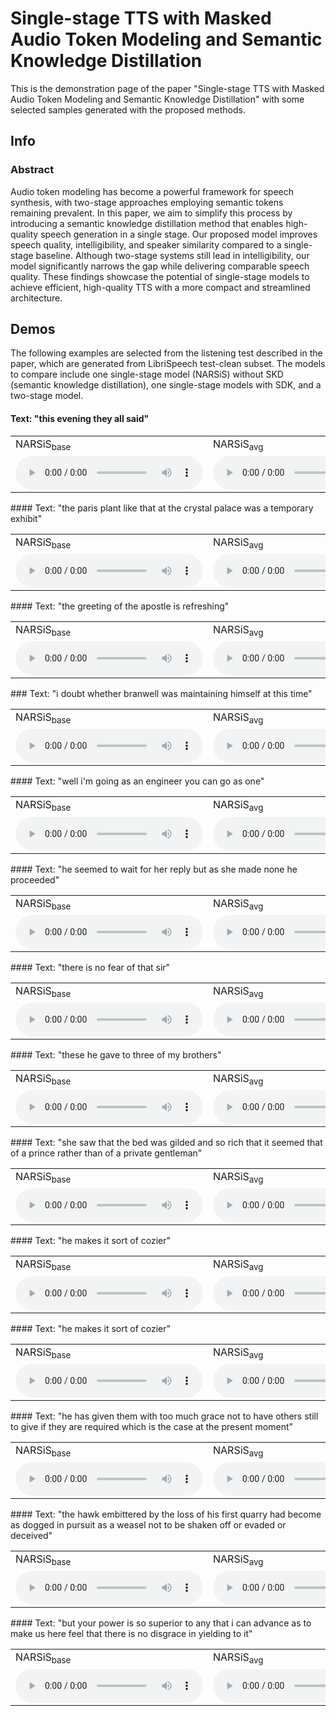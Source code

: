 # Single-stage TTS with Masked Audio Token Modeling and Semantic Knowledge Distillation

This is the demonstration page of the paper "Single-stage TTS with Masked Audio Token Modeling and Semantic Knowledge Distillation" with some selected samples generated with the proposed methods.

## Info

### Abstract

Audio token modeling has become a powerful framework for speech synthesis, with two-stage approaches employing semantic tokens remaining prevalent. In this paper, we aim to simplify this process by introducing a semantic knowledge distillation method that enables high- quality speech generation in a single stage. Our proposed model improves speech quality, intelligibility, and speaker similarity compared to a single- stage baseline. Although two-stage systems still lead in intelligibility, our model significantly narrows the gap while delivering comparable speech quality. These findings showcase the potential of single-stage models to achieve efficient, high-quality TTS with a more compact and streamlined architecture.

## Demos

The following examples are selected from the listening test described in the paper, which are generated from LibriSpeech test-clean subset. The models to compare include one single-stage model (NARSiS) without SKD (semantic knowledge distillation), one single-stage models with SDK, and a two-stage model.

#### Text: "this evening they all said"
<html>
<table>
  <tr>
    <td>
      NARSiS<sub>base</sub>
    </td>
    <td>
      NARSiS<sub>avg</sub>
    </td>
    <td>
      NAT 2-stage
    </td>
    <td>
      Ground truth
    </td>
  </tr>
  <tr> 
    <td>
        <audio controls>
        <source src="audios/672-122797-0028.vanilla.wav">
        </audio>
    </td>
    <td>
        <audio controls>
        <source src="audios/672-122797-0028.avg.wav">
        </audio>
    </td>
    <td>
        <audio controls>
        <source src="audios/672-122797-0028.2stages.wav">
        </audio>
    </td>
    <td>
        <audio controls>
        <source src="audios/672-122797-0028.gt.wav">
        </audio>
    </td>
  </tr>
</table>
</html>
#### Text: "the paris plant like that at the crystal palace was a temporary exhibit"
<html>
<table>
  <tr>
    <td>
      NARSiS<sub>base</sub>
    </td>
    <td>
      NARSiS<sub>avg</sub>
    </td>
    <td>
      NAT 2-stage
    </td>
    <td>
      Ground truth
    </td>
  </tr>
  <tr> 
    <td>
        <audio controls>
        <source src="audios/2300-131720-0000.vanilla.wav">
        </audio>
    </td>
    <td>
        <audio controls>
        <source src="audios/2300-131720-0000.avg.wav">
        </audio>
    </td>
    <td>
        <audio controls>
        <source src="audios/2300-131720-0000.2stages.wav">
        </audio>
    </td>
    <td>
        <audio controls>
        <source src="audios/2300-131720-0000.gt.wav">
        </audio>
    </td>
  </tr>
</table>
</html>
#### Text: "the greeting of the apostle is refreshing"
<html>
<table>
  <tr>
    <td>
      NARSiS<sub>base</sub>
    </td>
    <td>
      NARSiS<sub>avg</sub>
    </td>
    <td>
      NAT 2-stage
    </td>
    <td>
      Ground truth
    </td>
  </tr>
  <tr> 
    <td>
        <audio controls>
        <source src="audios/2830-3980-0040.vanilla.wav">
        </audio>
    </td>
    <td>
        <audio controls>
        <source src="audios/2830-3980-0040.avg.wav">
        </audio>
    </td>
    <td>
        <audio controls>
        <source src="audios/2830-3980-0040.2stages.wav">
        </audio>
    </td>
    <td>
        <audio controls>
        <source src="audios/2830-3980-0040.gt.wav">
        </audio>
    </td>
  </tr>
</table>
</html>
### Text: "i doubt whether branwell was maintaining himself at this time"
<html>
<table>
  <tr>
    <td>
      NARSiS<sub>base</sub>
    </td>
    <td>
      NARSiS<sub>avg</sub>
    </td>
    <td>
      NAT 2-stage
    </td>
    <td>
      Ground truth
    </td>
  </tr>
  <tr> 
    <td>
        <audio controls>
        <source src="audios/3575-170457-0056.vanilla.wav">
        </audio>
    </td>
    <td>
        <audio controls>
        <source src="audios/3575-170457-0056.avg.wav">
        </audio>
    </td>
    <td>
        <audio controls>
        <source src="audios/3575-170457-0056.2stages.wav">
        </audio>
    </td>
    <td>
        <audio controls>
        <source src="audios/3575-170457-0056.gt.wav">
        </audio>
    </td>
  </tr>
</table>
</html>
#### Text: "well i'm going as an engineer you can go as one"
<html>
<table>
  <tr>
    <td>
      NARSiS<sub>base</sub>
    </td>
    <td>
      NARSiS<sub>avg</sub>
    </td>
    <td>
      NAT 2-stage
    </td>
    <td>
      Ground truth
    </td>
  </tr>
  <tr> 
    <td>
        <audio controls>
        <source src="audios/4970-29093-0014.vanilla.wav">
        </audio>
    </td>
    <td>
        <audio controls>
        <source src="audios/4970-29093-0014.avg.wav">
        </audio>
    </td>
    <td>
        <audio controls>
        <source src="audios/4970-29093-0014.2stages.wav">
        </audio>
    </td>
    <td>
        <audio controls>
        <source src="audios/4970-29093-0014.gt.wav">
        </audio>
    </td>
  </tr>
</table>
</html>
#### Text: "he seemed to wait for her reply but as she made none he proceeded"
<html>
<table>
  <tr>
    <td>
      NARSiS<sub>base</sub>
    </td>
    <td>
      NARSiS<sub>avg</sub>
    </td>
    <td>
      NAT 2-stage
    </td>
    <td>
      Ground truth
    </td>
  </tr>
  <tr> 
    <td>
        <audio controls>
        <source src="audios/4992-23283-0008.vanilla.wav">
        </audio>
    </td>
    <td>
        <audio controls>
        <source src="audios/4992-23283-0008.avg.wav">
        </audio>
    </td>
    <td>
        <audio controls>
        <source src="audios/4992-23283-0008.2stages.wav">
        </audio>
    </td>
    <td>
        <audio controls>
        <source src="audios/4992-23283-0008.gt.wav">
        </audio>
    </td>
  </tr>
</table>
</html>
#### Text: "there is no fear of that sir"
<html>
<table>
  <tr>
    <td>
      NARSiS<sub>base</sub>
    </td>
    <td>
      NARSiS<sub>avg</sub>
    </td>
    <td>
      NAT 2-stage
    </td>
    <td>
      Ground truth
    </td>
  </tr>
  <tr> 
    <td>
        <audio controls>
        <source src="audios/5105-28241-0007.vanilla.wav">
        </audio>
    </td>
    <td>
        <audio controls>
        <source src="audios/5105-28241-0007.avg.wav">
        </audio>
    </td>
    <td>
        <audio controls>
        <source src="audios/5105-28241-0007.2stages.wav">
        </audio>
    </td>
    <td>
        <audio controls>
        <source src="audios/5105-28241-0007.gt.wav">
        </audio>
    </td>
  </tr>
</table>
</html>
#### Text: "these he gave to three of my brothers"
<html>
<table>
  <tr>
    <td>
      NARSiS<sub>base</sub>
    </td>
    <td>
      NARSiS<sub>avg</sub>
    </td>
    <td>
      NAT 2-stage
    </td>
    <td>
      Ground truth
    </td>
  </tr>
  <tr> 
    <td>
        <audio controls>
        <source src="audios/5142-33396-0004.vanilla.wav">
        </audio>
    </td>
    <td>
        <audio controls>
        <source src="audios/5142-33396-0004.avg.wav">
        </audio>
    </td>
    <td>
        <audio controls>
        <source src="audios/5142-33396-0004.2stages.wav">
        </audio>
    </td>
    <td>
        <audio controls>
        <source src="audios/5142-33396-0004.gt.wav">
        </audio>
    </td>
  </tr>
</table>
</html>
#### Text: "she saw that the bed was gilded and so rich that it seemed that of a prince rather than of a private gentleman"
<html>
<table>
  <tr>
    <td>
      NARSiS<sub>base</sub>
    </td>
    <td>
      NARSiS<sub>avg</sub>
    </td>
    <td>
      NAT 2-stage
    </td>
    <td>
      Ground truth
    </td>
  </tr>
  <tr> 
    <td>
        <audio controls>
        <source src="audios/5639-40744-0013.vanilla.wav">
        </audio>
    </td>
    <td>
        <audio controls>
        <source src="audios/5639-40744-0013.avg.wav">
        </audio>
    </td>
    <td>
        <audio controls>
        <source src="audios/5639-40744-0013.2stages.wav">
        </audio>
    </td>
    <td>
        <audio controls>
        <source src="audios/5639-40744-0013.gt.wav">
        </audio>
    </td>
  </tr>
</table>
</html>
#### Text: "he makes it sort of cozier"
<html>
<table>
  <tr>
    <td>
      NARSiS<sub>base</sub>
    </td>
    <td>
      NARSiS<sub>avg</sub>
    </td>
    <td>
      NAT 2-stage
    </td>
    <td>
      Ground truth
    </td>
  </tr>
  <tr> 
    <td>
        <audio controls>
        <source src="audios/6930-76324-0018.vanilla.wav">
        </audio>
    </td>
    <td>
        <audio controls>
        <source src="audios/6930-76324-0018.avg.wav">
        </audio>
    </td>
    <td>
        <audio controls>
        <source src="audios/6930-76324-0018.2stages.wav">
        </audio>
    </td>
    <td>
        <audio controls>
        <source src="audios/6930-76324-0018.gt.wav">
        </audio>
    </td>
  </tr>
</table>
</html>
#### Text: "he makes it sort of cozier"
<html>
<table>
  <tr>
    <td>
      NARSiS<sub>base</sub>
    </td>
    <td>
      NARSiS<sub>avg</sub>
    </td>
    <td>
      NAT 2-stage
    </td>
    <td>
      Ground truth
    </td>
  </tr>
  <tr> 
    <td>
        <audio controls>
        <source src="audios/6930-76324-0018.vanilla.wav">
        </audio>
    </td>
    <td>
        <audio controls>
        <source src="audios/6930-76324-0018.avg.wav">
        </audio>
    </td>
    <td>
        <audio controls>
        <source src="audios/6930-76324-0018.2stages.wav">
        </audio>
    </td>
    <td>
        <audio controls>
        <source src="audios/6930-76324-0018.gt.wav">
        </audio>
    </td>
  </tr>
</table>
</html>
#### Text: "he has given them with too much grace not to have others still to give if they are required which is the case at the present moment"
<html>
<table>
  <tr>
    <td>
      NARSiS<sub>base</sub>
    </td>
    <td>
      NARSiS<sub>avg</sub>
    </td>
    <td>
      NAT 2-stage
    </td>
    <td>
      Ground truth
    </td>
  </tr>
  <tr> 
    <td>
        <audio controls>
        <source src="audios/7127-75946-0006.vanilla.wav">
        </audio>
    </td>
    <td>
        <audio controls>
        <source src="audios/7127-75946-0006.avg.wav">
        </audio>
    </td>
    <td>
        <audio controls>
        <source src="audios/7127-75946-0006.2stages.wav">
        </audio>
    </td>
    <td>
        <audio controls>
        <source src="audios/7127-75946-0006.gt.wav">
        </audio>
    </td>
  </tr>
</table>
</html>
#### Text: "the hawk embittered by the loss of his first quarry had become as dogged in pursuit as a weasel not to be shaken off or evaded or deceived"
<html>
<table>
  <tr>
    <td>
      NARSiS<sub>base</sub>
    </td>
    <td>
      NARSiS<sub>avg</sub>
    </td>
    <td>
      NAT 2-stage
    </td>
    <td>
      Ground truth
    </td>
  </tr>
  <tr> 
    <td>
        <audio controls>
        <source src="audios/7176-88083-0022.vanilla.wav">
        </audio>
    </td>
    <td>
        <audio controls>
        <source src="audios/7176-88083-0022.avg.wav">
        </audio>
    </td>
    <td>
        <audio controls>
        <source src="audios/7176-88083-0022.2stages.wav">
        </audio>
    </td>
    <td>
        <audio controls>
        <source src="audios/7176-88083-0022.gt.wav">
        </audio>
    </td>
  </tr>
</table>
</html>
#### Text: "but your power is so superior to any that i can advance as to make us here feel that there is no disgrace in yielding to it"
<html>
<table>
  <tr>
    <td>
      NARSiS<sub>base</sub>
    </td>
    <td>
      NARSiS<sub>avg</sub>
    </td>
    <td>
      NAT 2-stage
    </td>
    <td>
      Ground truth
    </td>
  </tr>
  <tr> 
    <td>
        <audio controls>
        <source src="audios/8455-210777-0033.vanilla.wav">
        </audio>
    </td>
    <td>
        <audio controls>
        <source src="audios/8455-210777-0033.avg.wav">
        </audio>
    </td>
    <td>
        <audio controls>
        <source src="audios/8455-210777-0033.2stages.wav">
        </audio>
    </td>
    <td>
        <audio controls>
        <source src="audios/8455-210777-0033.gt.wav">
        </audio>
    </td>
  </tr>
</table>
</html>
    
